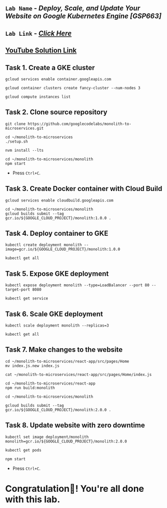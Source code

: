 ## `Lab Name` - *Deploy, Scale, and Update Your Website on Google Kubernetes Engine [GSP663]*

## `Lab Link` - [*Click Here*](https://www.cloudskillsboost.google/focuses/10470?parent=catalog)

## [YouTube Solution Link](https://youtu.be/PT4v_a-QK0g)

## Task 1. Create a GKE cluster

```
gcloud services enable container.googleapis.com

gcloud container clusters create fancy-cluster --num-nodes 3

gcloud compute instances list
```

## Task 2. Clone source repository

```cd ~
git clone https://github.com/googlecodelabs/monolith-to-microservices.git

cd ~/monolith-to-microservices
./setup.sh

nvm install --lts

cd ~/monolith-to-microservices/monolith
npm start
```

* Press `Ctrl+C`.

## Task 3. Create Docker container with Cloud Build

```
gcloud services enable cloudbuild.googleapis.com

cd ~/monolith-to-microservices/monolith
gcloud builds submit --tag gcr.io/${GOOGLE_CLOUD_PROJECT}/monolith:1.0.0 .
```

## Task 4. Deploy container to GKE

```
kubectl create deployment monolith --image=gcr.io/${GOOGLE_CLOUD_PROJECT}/monolith:1.0.0

kubectl get all
```

## Task 5. Expose GKE deployment

```
kubectl expose deployment monolith --type=LoadBalancer --port 80 --target-port 8080

kubectl get service
```

## Task 6. Scale GKE deployment
```
kubectl scale deployment monolith --replicas=3

kubectl get all
```

## Task 7. Make changes to the website

```
cd ~/monolith-to-microservices/react-app/src/pages/Home
mv index.js.new index.js

cat ~/monolith-to-microservices/react-app/src/pages/Home/index.js

cd ~/monolith-to-microservices/react-app
npm run build:monolith

cd ~/monolith-to-microservices/monolith

gcloud builds submit --tag gcr.io/${GOOGLE_CLOUD_PROJECT}/monolith:2.0.0 .
```

## Task 8. Update website with zero downtime

```
kubectl set image deployment/monolith monolith=gcr.io/${GOOGLE_CLOUD_PROJECT}/monolith:2.0.0

kubectl get pods

npm start
```

* Press `Ctrl+C`.

# Congratulation🎉! You're all done with this lab.